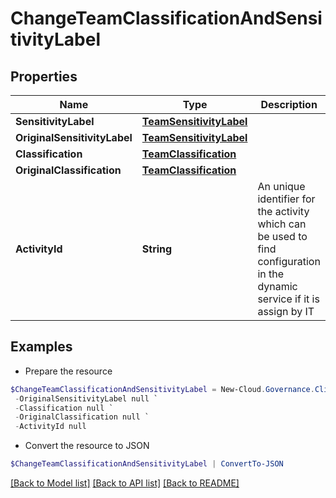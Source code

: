 # ChangeTeamClassificationAndSensitivityLabel
## Properties

Name | Type | Description | Notes
------------ | ------------- | ------------- | -------------
**SensitivityLabel** | [**TeamSensitivityLabel**](TeamSensitivityLabel.md) |  | [optional] 
**OriginalSensitivityLabel** | [**TeamSensitivityLabel**](TeamSensitivityLabel.md) |  | [optional] 
**Classification** | [**TeamClassification**](TeamClassification.md) |  | [optional] 
**OriginalClassification** | [**TeamClassification**](TeamClassification.md) |  | [optional] 
**ActivityId** | **String** | An unique identifier for the activity which can be used to find configuration in the dynamic service if it is assign by IT | [optional] 

## Examples

- Prepare the resource
```powershell
$ChangeTeamClassificationAndSensitivityLabel = New-Cloud.Governance.ClientChangeTeamClassificationAndSensitivityLabel  -SensitivityLabel null `
 -OriginalSensitivityLabel null `
 -Classification null `
 -OriginalClassification null `
 -ActivityId null
```

- Convert the resource to JSON
```powershell
$ChangeTeamClassificationAndSensitivityLabel | ConvertTo-JSON
```

[[Back to Model list]](../README.md#documentation-for-models) [[Back to API list]](../README.md#documentation-for-api-endpoints) [[Back to README]](../README.md)

